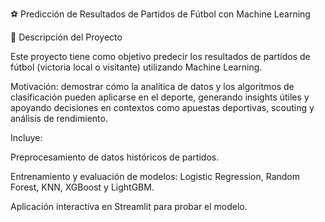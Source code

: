 ⚽ Predicción de Resultados de Partidos de Fútbol con Machine Learning

📌 Descripción del Proyecto

Este proyecto tiene como objetivo predecir los resultados de partidos de fútbol (victoria local o visitante) utilizando Machine Learning.

Motivación: demostrar cómo la analítica de datos y los algoritmos de clasificación pueden aplicarse en el deporte, generando insights útiles y apoyando decisiones en contextos como apuestas deportivas, scouting y análisis de rendimiento.

Incluye:

Preprocesamiento de datos históricos de partidos.

Entrenamiento y evaluación de modelos: Logistic Regression, Random Forest, KNN, XGBoost y LightGBM.

Aplicación interactiva en Streamlit para probar el modelo.
